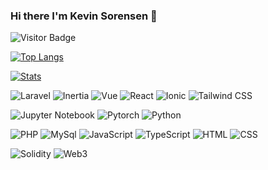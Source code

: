 ### Hi there I'm Kevin Sorensen 👋 <a href="https://github.com/kevinsorensen523"></a>
![Visitor Badge](https://visitor-badge.laobi.icu/badge?page_id=antoniuskevin15.about-me)

[![Top Langs](https://github-readme-stats.vercel.app/api/top-langs/?username=kevinsorensen523&hide=asp.net&layout=compact&theme=tokyonight&hide_border=true&langs_count=10&title_color=22a4b3&custom_title=Top%20Languages)](https://github.com/kevinsorensen523)

[![Stats](https://github-readme-stats.vercel.app/api?username=kevinsorensen523&theme=tokyonight&hide_border=true&custom_title=Kevin%27s%20GitHub%20Stats&title_color=22a4b3&count_private=true&show_icons=true)](https://github.com/kevinsorensen523)

![Laravel](https://img.shields.io/badge/-Laravel-ffdedb?style=flat&logo=Laravel)
![Inertia](https://img.shields.io/badge/-Inertia-e0e0e0?style=flat&logo=inertia)
![Vue](https://img.shields.io/badge/-Vue-01735a?style=flat&logo=vuedotjs)
![React](https://img.shields.io/badge/-React-023e6b?style=flat&logo=react&logoColor=b3f7ff)
![Ionic](https://img.shields.io/badge/-Ionic-035063?style=flat&logo=ionic&logoColor=d4eafa)
![Tailwind CSS](https://img.shields.io/badge/-TailwindCSS-black?style=flat&logo=tailwindcss&logoColor=06B6D4)

![Jupyter Notebook](https://img.shields.io/badge/-Jupyter_Notebook-663304?style=flat&logo=jupyter)
![Pytorch](https://img.shields.io/badge/-Pytorch-pink?style=flat&logo=Pytorch)
![Python](https://img.shields.io/badge/-Python-f7cd14?style=flat&logo=Python&logoColor=blue&color=f7cd14)

![PHP](https://img.shields.io/badge/-PHP-1e0257?style=flat&logo=php&logoColor=7c60b5)
![MySql](https://img.shields.io/badge/-MySql-d4d4d4?style=flat&logo=mysql&logoColor=4479A1)
![JavaScript](https://img.shields.io/badge/-JavaScript-black?style=flat&logo=javascript&logoColor=yellow)
![TypeScript](https://img.shields.io/badge/-TypeScript-dcdcde?style=flat&logo=Typescript&logoColor=3178C6)
![HTML](https://img.shields.io/badge/-HTML-ffdbb0?style=flat&logo=html5&logoColor=de7b02)
![CSS](https://img.shields.io/badge/-CSS-9ae4fc?style=flat&logo=Css3&logoColor=2a96f5)

![Solidity](https://img.shields.io/badge/-Solidity-d4d4d4?style=flat&logo=Solidity&logoColor=363636)
![Web3](https://img.shields.io/badge/-Web3.js-black?style=flat&logo=Web3.js&logoColor=F16822)
